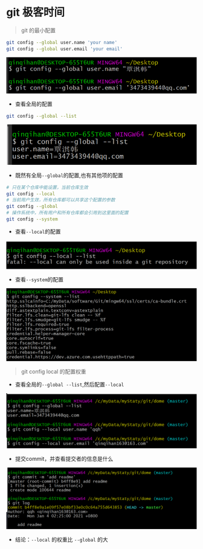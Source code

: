 # git 极客时间

> git 的最小配置

```bash
git config --global user.name 'your name'
git config --global user.email 'your email'
```
<img src="./img/0.png">

* 查看全局的配置

```bash
git config --global --list
```
<img src="./img/1.png">

* 既然有全局`--global`的配置,也有其他项的配置

```bash
# 只在某个仓库中能设置，当前仓库生效
git config --local
# 当前用户生效，所有仓库都可以共享这个配置的参数
git config --global
# 操作系统中，所有用户和所有仓库都会引用到这里面的配置
git config --system
```
* 查看`--local`的配置

<img src="./img/2.png">

* 查看`--system`的配置

<img src="./img/3.png">

> git config local 的配置权重


* 查看全局的`--global --list`,然后配置`--local`

<img src="./img/4.png">

* 提交commit，并查看提交者的信息是什么

<img src="./img/5.png">

* 结论：`--local` 的权重比 `--global` 的大


 

